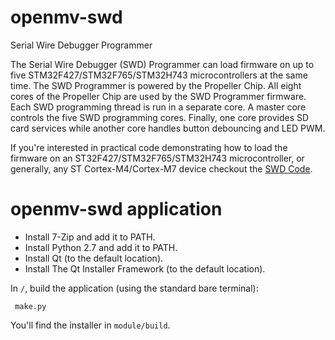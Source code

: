 # openmv-swd
Serial Wire Debugger Programmer

The Serial Wire Debugger (SWD) Programmer can load firmware on up to five STM32F427/STM32F765/STM32H743 microcontrollers at the same time. The SWD Programmer is powered by the Propeller Chip. All eight cores of the Propeller Chip are used by the SWD Programmer firmware. Each SWD programming thread is run in a separate core. A master core controls the five SWD programming cores. Finally, one core provides SD card services while another core handles button debouncing and LED PWM.

If you're interested in practical code demonstrating how to load the firmware on an ST32F427/STM32F765/STM32H743 microcontroller, or generally, any ST Cortex-M4/Cortex-M7 device checkout the [SWD Code](http://github.com/openmv/openmv-swd/blob/master/module/V2/src/SWD.spin).

# openmv-swd application

* Install 7-Zip and add it to PATH.
* Install Python 2.7 and add it to PATH.
* Install Qt (to the default location).
* Install The Qt Installer Framework (to the default location).

In `/`, build the application (using the standard bare terminal):

     make.py

You'll find the installer in `module/build`.
